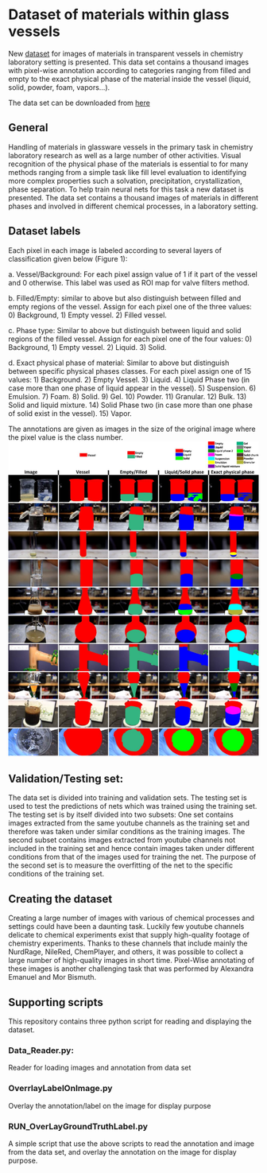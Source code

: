 # Dataset of materials within glass vessels
New [dataset](https://drive.google.com/file/d/0B6njwynsu2hXRFpmY1pOV1A4SFE/view?usp=sharing) for images of materials in transparent vessels in chemistry laboratory setting is presented. This data set contains a thousand images with pixel-wise annotation according to categories ranging from filled and empty to the exact physical phase of the material inside the vessel (liquid, solid, powder, foam, vapors…). 

The data set can be downloaded from [here](https://drive.google.com/file/d/0B6njwynsu2hXRFpmY1pOV1A4SFE/view?usp=sharing)
## General 
Handling of materials in glassware vessels in the primary task in chemistry laboratory research as well as a large number of other activities.  Visual recognition of the physical phase of the materials is essential to for many methods ranging from a simple task like fill level evaluation to identifying more complex properties such a solvation,  precipitation, crystallization, phase separation.  To help train neural nets for this task a new dataset is presented.  The data set contains a thousand images of materials in different phases and involved in different chemical processes, in a laboratory setting. 
## Dataset labels
Each pixel in each image is labeled according to several layers of classification given below (Figure 1): 

a. Vessel/Background: For each pixel assign value of 1 if it part of the vessel and 0 otherwise. This label was used as ROI map for valve filters method. 

b. Filled/Empty: similar to above but also distinguish between filled and empty regions of the vessel. Assign for each pixel one of the three values: 0) Background, 1) Empty vessel. 2) Filled vessel. 

c. Phase type: Similar to above but distinguish between liquid and solid regions of the filled vessel. Assign for each pixel one of the four values: 0) Background, 1) Empty vessel. 2) Liquid. 3) Solid.

d. Exact physical phase of material: Similar to above but distinguish between specific physical phases classes. For each pixel assign one of 15 values: 1) Background. 2) Empty Vessel. 3) Liquid. 4) Liquid Phase two (in case more than one phase of liquid appear in the vessel). 5) Suspension. 6) Emulsion. 7) Foam. 8) Solid. 9) Gel. 10) Powder. 11) Granular. 12) Bulk. 13) Solid and liquid mixture. 14) Solid Phase two (in case more than one phase of solid exist in the vessel). 15) Vapor.

The annotations are given as images in the size of the original image where the pixel value is the class number. 
![](/Figure1.jpg)

## Validation/Testing set:
The data set is divided into training and validation sets. The testing set is used to test the predictions of nets which was trained using the training set. The testing set is by itself divided into two subsets: One set contains images extracted from the same youtube channels as the training set and therefore was taken under similar conditions as the training images.  The second subset contains images extracted from youtube channels not included in the training set and hence contain images taken under different conditions from that of the images used for training the net.  The purpose of the second set is to measure the overfitting of the net to the specific conditions of the training set.

## Creating the dataset
Creating a large number of images with various of chemical processes and settings could have been a daunting task.  Luckily few youtube channels delicate to chemical experiments exist that supply high-quality footage of chemistry experiments. Thanks to these channels that include mainly the  NurdRage, NileRed, ChemPlayer,  and others, it was possible to collect a large number of high-quality images in short time. Pixel-Wise annotating of these images is another challenging task that was performed by Alexandra Emanuel and Mor Bismuth. 

## Supporting scripts
This repository contains three python script for reading and displaying the dataset.
### Data_Reader.py:
Reader for loading images and annotation from data set
### OverrlayLabelOnImage.py
Overlay the annotation/label on the image for display purpose
### RUN_OverLayGroundTruthLabel.py
A simple script that use the above scripts to read the annotation and image from the data set, and overlay the annotation on the image for display purpose.


